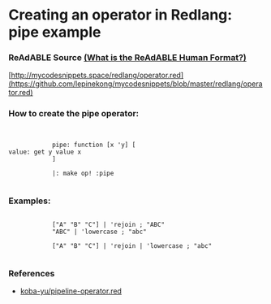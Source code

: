 
# Creating an operator in Redlang: pipe example


### ReAdABLE Source [(What is the ReAdABLE Human Format?)](http://readablehumanformat.com)

[http://mycodesnippets.space/redlang/operator.red](https://github.com/lepinekong/mycodesnippets/blob/master/redlang/operator.red)


### How to create the pipe operator:



```


            pipe: function [x 'y] [
value: get y value x
            ] 

            |: make op! :pipe
        
```



### Examples:



```

            ["A" "B" "C"] | 'rejoin ; "ABC"
            "ABC" | 'lowercase ; "abc"

            ["A" "B" "C"] | 'rejoin | 'lowercase ; "abc"           
        
```



### References

- [koba-yu/pipeline-operator.red](https://gist.github.com/koba-yu/eee26c197685f39632d83d9b8c1db642)
                        
